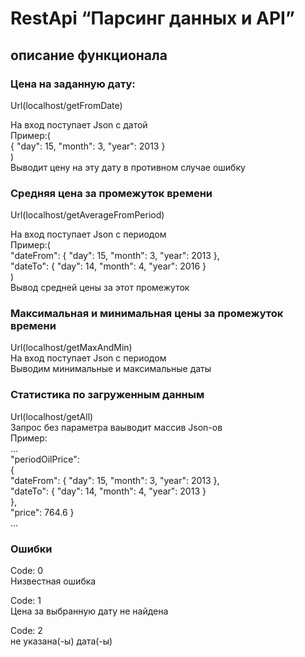 # RestApi “Парсинг данных и API”

## описание функционала

### Цена на заданную дату:

Url(localhost/getFromDate)

На вход поступает Json с датой\
Пример:(\
{
"day": 15,
"month": 3,
"year": 2013 }\
)\
Выводит цену на эту дату в противном случае ошибку

### Средняя цена за промежуток времени

Url(localhost/getAverageFromPeriod)

На вход поступает Json с периодом\
Пример:(\
"dateFrom": {
"day": 15,
"month": 3,
"year": 2013 },\
"dateTo": {
"day": 14,
"month": 4,
"year": 2016 }\
)\
Вывод средней цены за этот промежуток

### Максимальная и минимальная цены за промежуток времени

Url(localhost/getMaxAndMin)\
На вход поступает Json с периодом\
Выводим минимальные и максимальные даты

### Статистика по загруженным данным

Url(localhost/getAll)\
Запрос без параметра ваыводит массив Json-ов\
Пример:\
...\
"periodOilPrice":\
{\
"dateFrom": {
"day": 15,
"month": 3,
"year": 2013 },\
"dateTo": {
"day": 14,
"month": 4,
"year": 2013 }\
},\
"price": 764.6 }\
...

### Ошибки

Code: 0\
Низвестная ошибка

Code: 1\
Цена за выбранную дату не найдена

Code: 2\
не указана(-ы) дата(-ы)